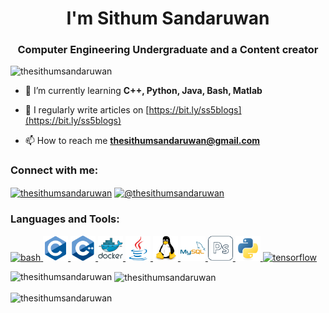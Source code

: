 <h1 align="center">I'm Sithum Sandaruwan</h1>
<h3 align="center">Computer Engineering Undergraduate and a Content creator</h3>

<p align="left"> <img src="https://komarev.com/ghpvc/?username=thesithumsandaruwan&label=Profile%20views&color=0e75b6&style=flat" alt="thesithumsandaruwan" /> </p>

- 🌱 I’m currently learning **C++, Python, Java, Bash, Matlab**

- 📝 I regularly write articles on [https://bit.ly/ss5blogs](https://bit.ly/ss5blogs)

- 📫 How to reach me **thesithumsandaruwan@gmail.com**

<h3 align="left">Connect with me:</h3>
<p align="left">
<a href="https://linkedin.com/in/thesithumsandaruwan" target="blank"><img align="center" src="https://raw.githubusercontent.com/rahuldkjain/github-profile-readme-generator/master/src/images/icons/Social/linked-in-alt.svg" alt="thesithumsandaruwan" height="30" width="40" /></a>
<a href="https://medium.com/@thesithumsandaruwan" target="blank"><img align="center" src="https://raw.githubusercontent.com/rahuldkjain/github-profile-readme-generator/master/src/images/icons/Social/medium.svg" alt="@thesithumsandaruwan" height="30" width="40" /></a>
</p>

<h3 align="left">Languages and Tools:</h3>
<p align="left"> <a href="https://www.gnu.org/software/bash/" target="_blank" rel="noreferrer"> <img src="https://www.vectorlogo.zone/logos/gnu_bash/gnu_bash-icon.svg" alt="bash" width="40" height="40"/> </a> <a href="https://www.cprogramming.com/" target="_blank" rel="noreferrer"> <img src="https://raw.githubusercontent.com/devicons/devicon/master/icons/c/c-original.svg" alt="c" width="40" height="40"/> </a> <a href="https://www.w3schools.com/cpp/" target="_blank" rel="noreferrer"> <img src="https://raw.githubusercontent.com/devicons/devicon/master/icons/cplusplus/cplusplus-original.svg" alt="cplusplus" width="40" height="40"/> </a> <a href="https://www.docker.com/" target="_blank" rel="noreferrer"> <img src="https://raw.githubusercontent.com/devicons/devicon/master/icons/docker/docker-original-wordmark.svg" alt="docker" width="40" height="40"/> </a> <a href="https://www.java.com" target="_blank" rel="noreferrer"> <img src="https://raw.githubusercontent.com/devicons/devicon/master/icons/java/java-original.svg" alt="java" width="40" height="40"/> </a> <a href="https://www.linux.org/" target="_blank" rel="noreferrer"> <img src="https://raw.githubusercontent.com/devicons/devicon/master/icons/linux/linux-original.svg" alt="linux" width="40" height="40"/> </a> <a href="https://www.mysql.com/" target="_blank" rel="noreferrer"> <img src="https://raw.githubusercontent.com/devicons/devicon/master/icons/mysql/mysql-original-wordmark.svg" alt="mysql" width="40" height="40"/> </a> <a href="https://www.photoshop.com/en" target="_blank" rel="noreferrer"> <img src="https://raw.githubusercontent.com/devicons/devicon/master/icons/photoshop/photoshop-line.svg" alt="photoshop" width="40" height="40"/> </a> <a href="https://www.python.org" target="_blank" rel="noreferrer"> <img src="https://raw.githubusercontent.com/devicons/devicon/master/icons/python/python-original.svg" alt="python" width="40" height="40"/> </a> <a href="https://www.tensorflow.org" target="_blank" rel="noreferrer"> <img src="https://www.vectorlogo.zone/logos/tensorflow/tensorflow-icon.svg" alt="tensorflow" width="40" height="40"/> </a> </p>

<p><img align="left" src="https://github-readme-stats.vercel.app/api/top-langs?username=thesithumsandaruwan&show_icons=true&locale=en&layout=compact" alt="thesithumsandaruwan" /></p>

<p>&nbsp;<img align="center" src="https://github-readme-stats.vercel.app/api?username=thesithumsandaruwan&show_icons=true&locale=en" alt="thesithumsandaruwan" /></p>

<p><img align="center" src="https://github-readme-streak-stats.herokuapp.com/?user=thesithumsandaruwan&" alt="thesithumsandaruwan" /></p>
